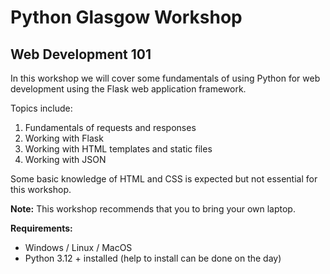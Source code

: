 # Python Glasgow Workshop

## Web Development 101

In this workshop we will cover some fundamentals of using 
Python for web development using the Flask web application framework.

Topics include:

1. Fundamentals of requests and responses
2. Working with Flask
3. Working with HTML templates and static files
4. Working with JSON

Some basic knowledge of HTML and CSS is expected but not essential for this
workshop.

**Note:** This workshop recommends that you to bring your own laptop.

**Requirements:**

- Windows / Linux / MacOS
- Python 3.12 + installed (help to install can be done on the day)
